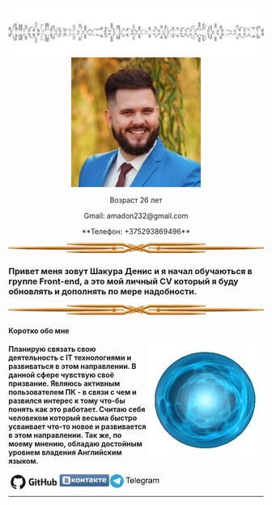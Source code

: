 <img align="right" alt="GIF" src="./img/gif2.gif" width="100%" height="100" />
<p align="center"> <img  src="./img/ya.png" />
</p>
<p align="center">
Возраст 26 лет
</p>
<p align="center">
Gmail: amadon232@gmail.com
</p>
<p align="center">
**Телефон: +375293869496**
</p>
<p align="center">
<img  src="./img/r01.png" width="100%"  height="20" />
</p>

### **Привет меня зовут Шакура Денис и я начал обучаються в группе Front-end, а это мой личный CV который я буду обновлять и дополнять по мере надобности.**
 
<p align="center">
<img  src="./img/r01.png" width="100%"  height="20" />
</p>

#### **Коротко обо мне**
<img align="right" alt="GIF" src="./img/gif3.gif" width="230" height="220" />

**Планирую связать свою деятельность с IT технологиями и развиваться в этом направлении. В данной сфере чувствую своё призвание. Являюсь активным пользователем ПК - в связи с чем и развился интерес к тому что-бы понять как это работает. Считаю себя человеком который весьма быстро усваивает что-то новое и развивается в этом направлении. Так же, по моему мнению, обладаю достойным уровнем владения Английским языком.**

[<img align="left" alt="my github" width="100px" src="./img/git.png" />](https://github.com/Incubator666)[<img align="center" alt="my github" width="100px" src="./img/vk.png" />](https://vk.com/id29954596)[<img align="center" alt="my github" width="100px" src="./img/telega.png" />](https://t.me/amadon666)

* * *
